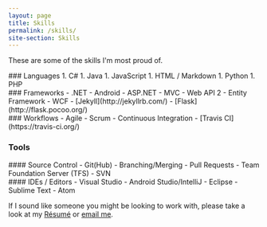 ```yaml
---
layout: page
title: Skills
permalink: /skills/
site-section: Skills
---
```


These are some of the skills I'm most proud of.

<div class="flex-row">

<div class="flex-column panel" markdown="1">
### Languages
1. C#
1. Java
1. JavaScript
1. HTML / Markdown
1. Python
1. PHP
</div>

<div class="flex-column panel" markdown="1">
### Frameworks
- .NET
- Android
- ASP.NET
  - MVC
  - Web API 2
  - Entity Framework
  - WCF
- [Jekyll](http://jekyllrb.com/)
- [Flask](http://flask.pocoo.org/)
</div>

<div class="flex-column panel" markdown="1">
### Workflows
- Agile
- Scrum
- Continuous Integration
  - [Travis CI](https://travis-ci.org/)

</div>


</div>

### Tools
<div class="flex-row">

<div class="flex-column panel" markdown="1">
#### Source Control
  - Git(Hub)
    - Branching/Merging
    - Pull Requests
  - Team Foundation Server (TFS)
  - SVN
</div>

<div class="flex-column panel" markdown="1">
#### IDEs / Editors
  - Visual Studio
  - Android Studio/IntelliJ
  - Eclipse
  - Sublime Text
  - Atom
</div>


</div>

If I sound like someone you might be looking to work with, please take a look at my [Résumé](/resume/) or [email me](mailto:zimmerkyle@gmail.com).